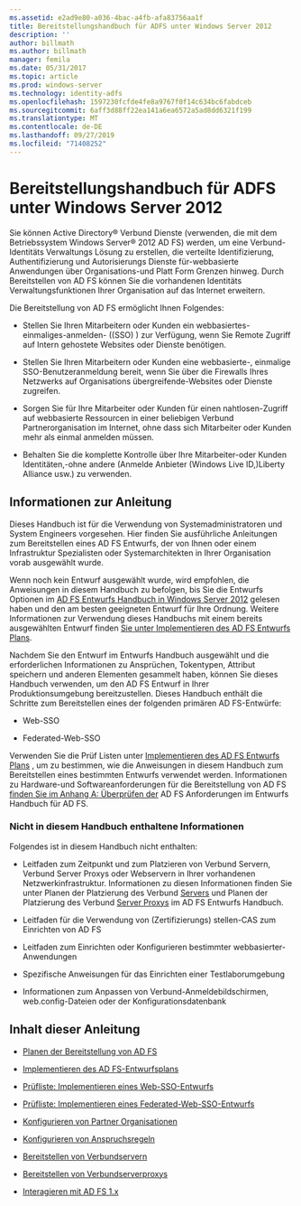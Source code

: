 ```yaml
---
ms.assetid: e2ad9e80-a036-4bac-a4fb-afa83756aa1f
title: Bereitstellungshandbuch für ADFS unter Windows Server 2012
description: ''
author: billmath
ms.author: billmath
manager: femila
ms.date: 05/31/2017
ms.topic: article
ms.prod: windows-server
ms.technology: identity-adfs
ms.openlocfilehash: 1597230fcfde4fe8a9767f0f14c634bc6fabdceb
ms.sourcegitcommit: 6aff3d88ff22ea141a6ea6572a5ad8dd6321f199
ms.translationtype: MT
ms.contentlocale: de-DE
ms.lasthandoff: 09/27/2019
ms.locfileid: "71408252"
---
```

# <a name="windows-server-2012-ad-fs-deployment-guide"></a>Bereitstellungshandbuch für ADFS unter Windows Server 2012


Sie können Active Directory® Verbund Dienste \(verwenden, die mit dem Betriebssystem Windows Server® 2012 AD FS\) werden, um eine Verbund-Identitäts Verwaltungs Lösung zu erstellen, die verteilte Identifizierung, Authentifizierung und Autorisierungs Dienste für\-webbasierte Anwendungen über Organisations-und Platt Form Grenzen hinweg. Durch Bereitstellen von AD FS können Sie die vorhandenen Identitäts Verwaltungsfunktionen Ihrer Organisation auf das Internet erweitern.  
  
Die Bereitstellung von AD FS ermöglicht Ihnen Folgendes:  
  
-   Stellen Sie Ihren Mitarbeitern oder Kunden ein webbasiertes\-einmaliges\-anmelden\- \((SSO\) ) zur Verfügung, wenn Sie Remote Zugriff auf Intern gehostete Websites oder Dienste benötigen.  
  
-   Stellen Sie Ihren Mitarbeitern oder Kunden eine webbasierte\-, einmalige SSO-Benutzeranmeldung bereit, wenn Sie über die Firewalls Ihres Netzwerks auf Organisations übergreifende\-Websites oder Dienste zugreifen.  
  
-   Sorgen Sie für Ihre Mitarbeiter oder Kunden für einen nahtlosen\-Zugriff auf webbasierte Ressourcen in einer beliebigen Verbund Partnerorganisation im Internet, ohne dass sich Mitarbeiter oder Kunden mehr als einmal anmelden müssen.  
  
-   Behalten Sie die komplette Kontrolle über Ihre Mitarbeiter-oder Kunden Identitäten,\-ohne andere \(Anmelde Anbieter (Windows Live ID,\)Liberty Alliance usw.) zu verwenden.  
  
## <a name="about-this-guide"></a>Informationen zur Anleitung  
Dieses Handbuch ist für die Verwendung von Systemadministratoren und System Engineers vorgesehen. Hier finden Sie ausführliche Anleitungen zum Bereitstellen eines AD FS Entwurfs, der von Ihnen oder einem Infrastruktur Spezialisten oder Systemarchitekten in Ihrer Organisation vorab ausgewählt wurde.  
  
Wenn noch kein Entwurf ausgewählt wurde, wird empfohlen, die Anweisungen in diesem Handbuch zu befolgen, bis Sie die Entwurfs Optionen im [AD FS Entwurfs Handbuch in Windows Server 2012](https://technet.microsoft.com/library/dd807036.aspx) gelesen haben und den am besten geeigneten Entwurf für Ihre Ordnung. Weitere Informationen zur Verwendung dieses Handbuchs mit einem bereits ausgewählten Entwurf finden [Sie unter Implementieren des AD FS Entwurfs Plans](Implementing-Your-AD-FS-Design-Plan.md).  
  
Nachdem Sie den Entwurf im Entwurfs Handbuch ausgewählt und die erforderlichen Informationen zu Ansprüchen, Tokentypen, Attribut speichern und anderen Elementen gesammelt haben, können Sie dieses Handbuch verwenden, um den AD FS Entwurf in Ihrer Produktionsumgebung bereitzustellen. Dieses Handbuch enthält die Schritte zum Bereitstellen eines der folgenden primären AD FS-Entwürfe:  
  
-   Web-SSO  
  
-   Federated-Web-SSO  
  
Verwenden Sie die Prüf Listen unter [Implementieren des AD FS Entwurfs Plans](Implementing-Your-AD-FS-Design-Plan.md) , um zu bestimmen, wie die Anweisungen in diesem Handbuch zum Bereitstellen eines bestimmten Entwurfs verwendet werden. Informationen zu Hardware-und Softwareanforderungen für die Bereitstellung von AD FS [finden Sie im Anhang A: Überprüfen der](https://technet.microsoft.com/library/ff678034.aspx) AD FS Anforderungen im Entwurfs Handbuch für AD FS.  
  
### <a name="what-this-guide-does-not-provide"></a>Nicht in diesem Handbuch enthaltene Informationen  
Folgendes ist in diesem Handbuch nicht enthalten:  
  
-   Leitfaden zum Zeitpunkt und zum Platzieren von Verbund Servern, Verbund Server Proxys oder Webservern in Ihrer vorhandenen Netzwerkinfrastruktur. Informationen zu diesen Informationen finden Sie unter Planen der Platzierung des Verbund [Servers](https://technet.microsoft.com/library/dd807069.aspx) und Planen der Platzierung des Verbund [Server Proxys](https://technet.microsoft.com/library/dd807130.aspx) im AD FS Entwurfs Handbuch.  
  
-   Leitfaden für die Verwendung von \(Zertifizierungs\) stellen-CAS zum Einrichten von AD FS  
  
-   Leitfaden zum Einrichten oder Konfigurieren bestimmter webbasierter\-Anwendungen  
  
-   Spezifische Anweisungen für das Einrichten einer Testlaborumgebung  
  
-   Informationen zum Anpassen von Verbund-Anmeldebildschirmen, web.config-Dateien oder der Konfigurationsdatenbank  
  
## <a name="in-this-guide"></a>Inhalt dieser Anleitung  
  
-   [Planen der Bereitstellung von AD FS](Planning-to-Deploy-AD-FS.md)  
  
-   [Implementieren des AD FS-Entwurfsplans](Implementing-Your-AD-FS-Design-Plan.md)  
  
-   [Prüfliste: Implementieren eines Web-SSO-Entwurfs](Checklist--Implementing-a-Web-SSO-Design.md)  
  
-   [Prüfliste: Implementieren eines Federated-Web-SSO-Entwurfs](Checklist--Implementing-a-Federated-Web-SSO-Design.md)  
  
-   [Konfigurieren von Partner Organisationen](Configuring-Partner-Organizations.md)  
  
-   [Konfigurieren von Anspruchsregeln](Configuring-Claim-Rules.md)  
  
-   [Bereitstellen von Verbundservern](Deploying-Federation-Servers.md)  
  
-   [Bereitstellen von Verbundserverproxys](Deploying-Federation-Server-Proxies.md)  
  
-   [Interagieren mit AD FS 1.x](Interoperating-with-AD-FS-1.x.md)  
